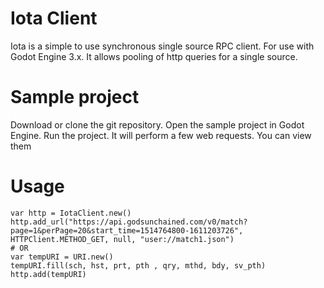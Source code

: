 # Iota Client

Iota is a simple to use synchronous single source RPC client. For use with Godot Engine 3.x. It allows pooling of http queries for a single source.

# Sample project

Download or clone the git repository. Open the sample project in Godot Engine. Run the project. It will perform  a few web requests. You can view them 

# Usage

```
var http = IotaClient.new()
http.add_url("https://api.godsunchained.com/v0/match?page=1&perPage=20&start_time=1514764800-1611203726", HTTPClient.METHOD_GET, null, "user://match1.json")
# OR
var tempURI = URI.new()
tempURI.fill(sch, hst, prt, pth , qry, mthd, bdy, sv_pth)
http.add(tempURI)
